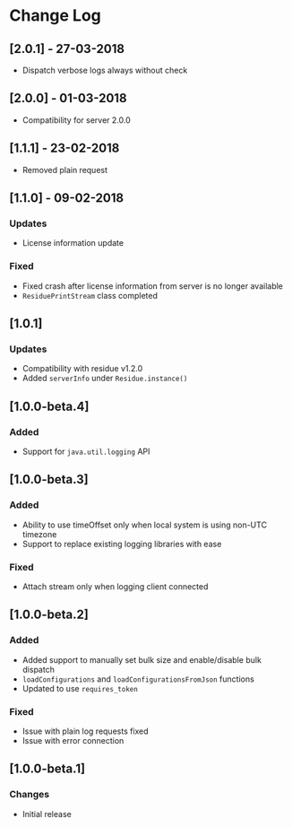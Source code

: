 # Change Log

## [2.0.1] - 27-03-2018
- Dispatch verbose logs always without check

## [2.0.0] - 01-03-2018
- Compatibility for server 2.0.0

## [1.1.1] - 23-02-2018
- Removed plain request

## [1.1.0] - 09-02-2018
### Updates
- License information update

### Fixed
- Fixed crash after license information from server is no longer available
- `ResiduePrintStream` class completed

## [1.0.1]
### Updates
- Compatibility with residue v1.2.0
- Added `serverInfo` under `Residue.instance()`

## [1.0.0-beta.4]
### Added
- Support for `java.util.logging` API

## [1.0.0-beta.3]
### Added
- Ability to use timeOffset only when local system is using non-UTC timezone
- Support to replace existing logging libraries with ease

### Fixed
- Attach stream only when logging client connected

## [1.0.0-beta.2]
### Added
- Added support to manually set bulk size and enable/disable bulk dispatch
- `loadConfigurations` and `loadConfigurationsFromJson` functions
- Updated to use `requires_token`

### Fixed
- Issue with plain log requests fixed
- Issue with error connection

## [1.0.0-beta.1]
### Changes
 - Initial release
